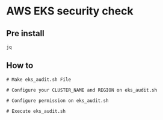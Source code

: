 # AWS EKS security check

## Pre install

```
jq
```

## How to

```
# Make eks_audit.sh File

# Configure your CLUSTER_NAME and REGION on eks_audit.sh

# Configure permission on eks_audit.sh

# Execute eks_audit.sh
```

